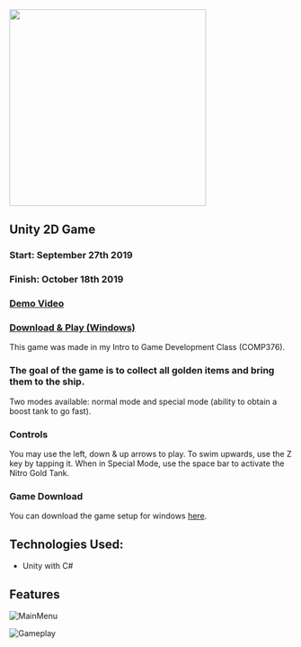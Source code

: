 <img width="350" src="https://user-images.githubusercontent.com/37888675/66619329-8cc1f580-ebaa-11e9-8282-c4710c0df9cd.png">

## Unity 2D Game

### Start: September 27th 2019

### Finish: October 18th 2019

### <a href="https://www.youtube.com/watch?v=E9XpZMadpyY" target="_blank">Demo Video</a>

### [Download & Play (Windows)](https://github.com/DPigeon/My-Portfolio/blob/master/Oxygen%20Fight/Oxygen%20Fight%20Setup.exe?raw=true)

This game was made in my Intro to Game Development Class (COMP376).

### The goal of the game is to collect all golden items and bring them to the ship.

Two modes available: normal mode and special mode (ability to obtain a boost tank to go fast).

### Controls

You may use the left, down & up arrows to play. To swim upwards, use the Z key by tapping it.
When in Special Mode, use the space bar to activate the Nitro Gold Tank.

### Game Download

You can download the game setup for windows [here](https://github.com/DPigeon/My-Portfolio/blob/master/Oxygen%20Fight/Oxygen%20Fight%20Setup.exe?raw=true).

<h2>Technologies Used:</h2>

- Unity with C#

<h2>Features</h2>

![MainMenu](https://user-images.githubusercontent.com/37888675/66623488-e847af80-ebb9-11e9-80f1-1390728bc222.png)

![Gameplay](https://user-images.githubusercontent.com/37888675/66623544-27760080-ebba-11e9-89d9-ed55e22037ed.png)
